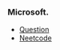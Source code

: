 ### Microsoft.
* [Question](https://leetcode.com/problems/rotate-image)
* [Neetcode](https://www.youtube.com/watch?v=fMSJSS7eO1w)